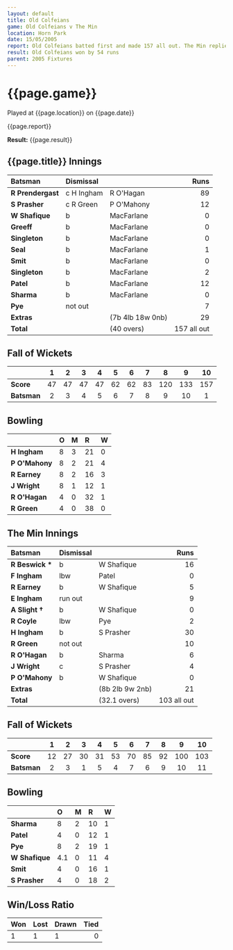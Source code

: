 ```yaml
---
layout: default
title: Old Colfeians
game: Old Colfeians v The Min
location: Horn Park
date: 15/05/2005
report: Old Colfeians batted first and made 157 all out. The Min replied with 103 all out
result: Old Colfeians won by 54 runs
parent: 2005 Fixtures
---
```


# {{page.game}}

Played at {{page.location}} on {{page.date}}

{{page.report}}

**Result:** {{page.result}}

## {{page.title}} Innings

| Batsman | Dismissal |  | Runs |
|:---|:---|---|---:|
| **R Prendergast** | c H Ingham | R O'Hagan | 89 |
| **S Prasher** | c R Green | P O'Mahony | 12 |
| **W Shafique** | b | MacFarlane | 0 |
| **Greeff** | b | MacFarlane | 0 |
| **Singleton** | b | MacFarlane | 0 |
| **Seal** | b | MacFarlane | 1 |
| **Smit** | b | MacFarlane | 0 |
| **Singleton** | b | MacFarlane | 2 |
| **Patel** | b | MacFarlane | 12 |
| **Sharma** | b | MacFarlane | 0 |
| **Pye** | not out |  | 7 |
| **Extras** | | (7b 4lb 18w 0nb) | 29 |
| **Total** | | (40 overs) | 157 all out |

## Fall of Wickets

| | 1 | 2 | 3 | 4 | 5 | 6 | 7 | 8 | 9 | 10 |
|---|:---:|:---:|:---:|:---:|:---:|:---:|:---:|:---:|:---:|:---:|
| **Score** | 47 | 47 | 47 | 47 | 62 | 62 | 83 | 120 | 133 | 157 |
| **Batsman** | 2 | 3 | 4 | 5 | 6 | 7 | 8 | 9 | 10 | 1 |

## Bowling

| | O | M | R | W |
|---|:---|:---|:---|:---|
| **H Ingham** | 8 | 3 | 21 | 0 |
| **P O'Mahony** | 8 | 2 | 21 | 4 |
| **R Earney** | 8 | 2 | 16 | 3 |
| **J Wright** | 8 | 1 | 12 | 1 |
| **R O'Hagan** | 4 | 0 | 32 | 1 |
| **R Green** | 4 | 0 | 38 | 0 |

## The Min Innings

| Batsman | Dismissal |  | Runs |
|:---|:---|---|---:|
| **R Beswick &#42;** | b | W Shafique | 16 |
| **F Ingham** | lbw | Patel | 0 |
| **R Earney** | b | W Shafique | 5 |
| **E Ingham** | run out |  | 9 |
| **A Slight &#8224;** | b | W Shafique | 0 |
| **R Coyle** | lbw | Pye | 2 |
| **H Ingham** | b | S Prasher | 30 |
| **R Green** | not out |  | 10 |
| **R O'Hagan** | b | Sharma | 6 |
| **J Wright** | c | S Prasher | 4 |
| **P O'Mahony** | b | W Shafique | 0 |
| **Extras** | | (8b 2lb 9w 2nb) | 21 |
| **Total** | | (32.1 overs) | 103 all out |

## Fall of Wickets

| | 1 | 2 | 3 | 4 | 5 | 6 | 7 | 8 | 9 | 10 |
|---|:---:|:---:|:---:|:---:|:---:|:---:|:---:|:---:|:---:|:---:|
| **Score** | 12 | 27 | 30 | 31 | 53 | 70 | 85 | 92 | 100 | 103 |
| **Batsman** | 2 | 3 | 1 | 5 | 4 | 7 | 6 | 9 | 10 | 11 |

## Bowling

| | O | M | R | W |
|---|:---|:---|:---|:---|
| **Sharma** | 8 | 2 | 10 | 1 |
| **Patel** | 4 | 0 | 12 | 1 |
| **Pye** | 8 | 2 | 19 | 1 |
| **W Shafique** | 4.1 | 0 | 11 | 4 |
| **Smit** | 4 | 0 | 16 | 1 |
| **S Prasher** | 4 | 0 | 18 | 2 |

## Win/Loss Ratio

| Won | Lost | Drawn | Tied |
|:---|:---|:---|---:|
| 1 | 1 | 1 | 0 |